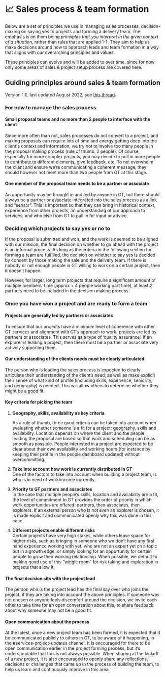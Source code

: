 # 📈 Sales process & team formation

Below are a set of principles we use in managing sales processes, decision-making on saying yes to projects and forming a delivery team. The emphasis is on them being _principles that you interpret in the given context of a situation_, rather than rules that are applied 1-1. They aim to help us make decisions around how to approach leads and team formation in a way that aligns with our overarching principles and values.

These principles can evolve and will be added to over time, since for now only some areas of sales & project setup process are covered here.&#x20;

## **Guiding principles around sales & team formation**

Version 1.0, last updated August 2022, see [this thread](https://www.loomio.org/d/GqpZCbN0/discussions-decisions-around-business-development-and-project-staffing-).

### For how to manage the sales process

#### Small proposal teams and no more than 2 people to interface with the client&#x20;

Since more often than not, sales processes do not convert to a project, and making proposals can require lots of time and energy getting deep into the client's context and information, we try not to involve too many people in the proposal making process (rule of thumb: 2 people). Of course, especially for more complex projects, you may decide to pull in more people to contribute to different elements, give feedback, etc. To not overwhelm the client and ensure we’re communicating a coherent message, they should however not meet more than two people from GT at this stage.

#### One member of the proposal team needs to be a partner or associate

&#x20;An opportunity may be brought in and led by anyone in GT, but there should always be a partner or associate integrated into the sales process as a link and “sensor”. This is important so that they can bring in historical context, experience from other projects, an understanding of our approach to services, and who else from GT to pull in for input or advice.

### Deciding which projects to say yes or no to

If the proposal is submitted and won, and the work is deemed to be aligned with our mission, the final decision on whether to go ahead with the project is an informal process. As long as the criteria in the following section for forming a team are fulfilled, the decision on whether to say yes is decided by consent by those making the sale and the delivery team. If there is nobody or not enough people in GT willing to work on a certain project, then it doesn’t happen.

However, for larger, long term projects that require a significant amount of multiple members' time (approx + 4 people working part time), at least 2 partners need to be included in the decision making process.

### Once you have won a project and are ready to form a team

#### Projects are generally led by partners or associates

To ensure that our projects have a minimum level of coherence with other GT services and alignment with GT’s approach to work, projects are led by partners or associates. This serves as a type of ‘quality assurance’. If an explorer is leading a project, then there must be a partner or associate very actively supporting them.

#### Our understanding of the clients needs must be clearly articulated

The person who is leading the sales process is expected to clearly articulate their understanding of the client’s need, as well as make explicit their sense of what kind of profile (including skills, experience, seniority, and geography) is needed. This will allow others to determine whether they might be a good fit.

#### Key criteria for picking the team

1.  **Geography, skills, availability as key criteria**

    As a rule of thumb, three good criteria can be taken into account when evaluating whether someone is a fit for a project: geography, skills and availability. Location depends on where the client and the people leading the proposal are based so that work and scheduling can be as smooth as possible. People interested in a project are expected to be clear about their own availability and working hours (for instance by keeping their profile in the people dashboard updated) without overcommitting.
2. **Take into account how work is currently distributed in GT** \
   One of the factors to take into account when building a project team, is who is in need of work/income currently.
3. **Priority to GT partners and associates**\
   In the case that multiple people’s skills, location and availability are a fit, the level of commitment to GT provides the order of priority in which work opportunities are offered: partners, then associates, then explorers. If an external person who is not even an explorer is chosen, it is made explicit and communicated openly why this was done in this case.
4. **Different projects enable different risks**\
   Certain projects have very high stakes, while others leave space for higher risks, such as bringing in someone who we don’t have any first hand experience working with yet, who are not an expert yet on a topic but in a growth edge, or simply looking for an opportunity for certain people to grow their working relationship. When possible, we default to making good use of this “wiggle room” for risk taking and exploration in projects that allow it.

#### The final decision sits with the project lead&#x20;

The person who is the project lead has the final say over who joins the project, if they are taking into account the above principles. If someone was not chosen or anyone feels discomfort around the decision, we invite each other to take time for an open conversation about this, to share feedback about why someone may not be a good fit.

#### Open communication about the process&#x20;

At the latest, once a new project team has been formed, it is expected that it be communicated publicly to others in GT, to be aware of it happening, in the #services-project-updates channel. It is encouraged for there to be open communication earlier in the project forming process, but it’s understandable that this is not always possible. When sharing at the kickoff of a new project, it is also encouraged to openly share any reflections, decisions or challenges that came up in the process of building the team, to help us learn and continuously improve in this area.
